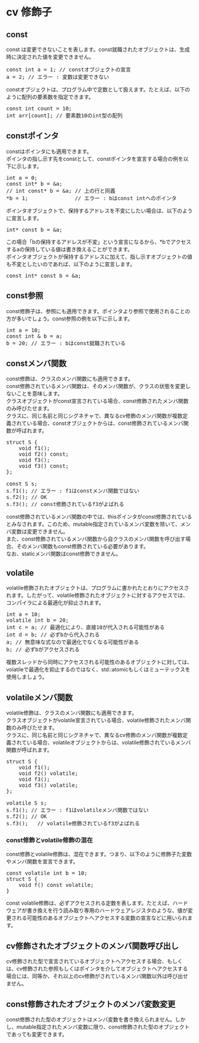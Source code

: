 # cv 修飾子
## const
 const は変更できないことを表します。const就職されたオブジェクトは、生成時に決定された値を変更できません。<br>
<pre>
const int a = 1; // constオブジェクトの宣言
a = 2; // エラー : 変数は変更できない
</pre>
 constオブジェクトは、プログラム中で定数として扱えます。たとえば、以下のように配列の要素数を指定できます。
<pre>
const int count = 10;
int arr[count]; // 要素数10のint型の配列
</pre>
## constポインタ
 constはポインタにも適用できます。<br>
 ポインタの指し示す先をconstとして、constポインタを宣言する場合の例を以下に示します。<br>
<pre>
int a = 0;
const int* b = &a;
// int const* b = &a; // 上の行と同義
*b = 1;               // エラー : bはconst intへのポインタ
</pre>
 ポインタオブジェクトで、保持するアドレスを不変にしたい場合は、以下のように宣言します。<br>
<pre>
int* const b = &a;
</pre>
 この場合「bの保持するアドレスが不変」という宣言になるから、*bでアクセスするaの保持している値は書き換えることができます。<br>
 ポインタオブジェクトが保持するアドレスに加えて、指し示すオブジェクトの値も不変としたいのであれば、以下のように宣言します。<br>
<pre>
const int* const b = &a;
</pre>

## const参照
 const修飾子は、参照にも適用できます。ポインタより参照で使用されることの方が多いでしょう。const参照の例を以下に示します。<br>
<pre>
int a = 10;
const int & b = a;
b = 20; // エラー : bはconst就職されている
</pre>

## constメンバ関数
 const修飾は、クラスのメンバ関数にも適用できます。<br>
 const修飾されているメンバ関数は、そのメンバ関数が、クラスの状態を変更しないことを意味します。<br>
 クラスオブジェクトがconst宣言されている場合、const修飾されたメンバ関数のみ呼びたせます。<br>
 クラスに、同じ名前と同じシグネチャで、異なるcv修飾のメンバ関数が複数定義されている場合、constオブジェクトからは、const修飾されているメンバ関数が呼ばれます。<br>
<pre>
struct S {
    void f1();
    void f2() const;
    void f3();
    void f3() const;
};

const S s;
s.f1(); // エラー : f1はconstメンバ関数ではない
s.f2(); // OK
s.f3(); // const修飾されているf3がよばれる
</pre>
 const修飾されているメンバ関数の中では、thisポインタがconst修飾されているとみなされます。このため、mutable指定されているメンバ変数を除いて、メンバ変数は変更できません。<br>
 また、const修飾されているメンバ関数から自クラスのメンバ関数を呼び出す場合、そのメンバ関数もconst修飾されている必要があります。<br>
 なお、staticメンバ関数はconst修飾できません。<br>

## volatile
 volatile修飾されたオブジェクトは、プログラムに書かれたとおりにアクセスされます。したがって、volatile修飾されたオブジェクトに対するアクセスでは、コンパイラによる最適化が抑止されます。<br>
<pre>
int a = 10;
volatile int b = 20;
int c = a; // 最適化により、直接10が代入される可能性がある
int d = b; // 必ずbから代入される
a; // 無意味な式なので最適化でなくなる可能性がある
b; // 必ずbがアクセスされる
</pre>
 複数スレッドから同時にアクセスされる可能性のあるオブジェクトに対しては、volatileで最適化を抑止するのではなく、std::atomicもしくはミューテックスを使用しましょう。<br>

## volatileメンバ関数
 volatile修飾は、クラスのメンバ関数にも適用できます。<br>
 クラスオブジェクトがvolatile宣言されている場合、volatile修飾されたメンバ関数のみ呼びたせます。<br>
 クラスに、同じ名前と同じシグネチャで、異なるcv修飾のメンバ関数が複数定義されている場合、volatileオブジェクトからは、volatile修飾されているメンバ関数が呼ばれます。<br>
<pre>
struct S {
    void f1();
    void f2() volatile;
    void f3();
    void f3() volatile;
};

volatile S s;
s.f1(); // エラー : f1はvolatileメンバ関数ではない
s.f2(); // OK
s.f3();   // volatile修飾されているf3がよばれる
</pre>

### const修飾とvolatile修飾の混在
const修飾とvolatile修飾は、混在できます。つまり、以下のように修飾子た変数やメンバ関数を宣言できます。<br>
<pre>
const volatile int b = 10;
struct S {
    void f() const volatile;
}
</pre>
const volatile修飾は、必ずアクセスされる定数を表します。たとえば、ハードウェアが書き換えを行う読み取り専用のハードウェアレジスタのような、値が変更される可能性のあるオブジェクトへアクセスする変数の宣言などに用いられます。<br>

## cv修飾されたオブジェクトのメンバ関数呼び出し
 cv修飾された型で宣言されているオブジェクトへアクセスする場合、もしくは、cv修飾された参照もしくはポインタを介してオブジェクトへアクセスする場合には、同等か、それ以上のcv修飾がされているメンバ関数以外は呼び出せません。<br>
 
## const修飾されたオブジェクトのメンバ変数変更
 const修飾された型のオブジェクトはメンバ変数を書き換えられません。しかし、mutable指定されたメンバ変数に限り、const修飾された型のオブジェクトであっても変更できます。<br>
